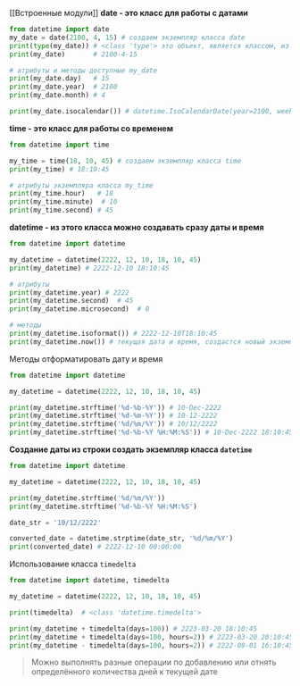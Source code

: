[[Встроенные модули]]
**date - это класс для работы с датами**
```Python
from datetime import date
my_date = date(2100, 4, 15) # создаем экземпляр класса date
print(type(my_date)) # <class 'type'> это объект, является классом, из него создаются                        экземпляры класса
print(my_date)       # 2100-4-15

# атрибуты и методы доступные my_date
print(my_date.day)   # 15
print(my_date.year)  # 2100
print(my_date.month) # 4

print(my_date.isocalendar()) # datetime.IsoCalendarDate(year=2100, week=15, weekday=4)
```

**time - это класс для работы со временем**
```Python
from datetime import time

my_time = time(18, 10, 45) # создаем экземпляр класса time
print(my_time) # 18:10:45

# атрибуты экземпляра класса my_time
print(my_time.hour)   # 18
print(my_time.minute)  # 10
print(my_time.second) # 45
```

**datetime - из этого класса можно создавать сразу даты и время**
```Python
from datetime import datetime

my_datetime = datetime(2222, 12, 10, 18, 10, 45)
print(my_datetime) # 2222-12-10 18:10:45

# атрибуты
print(my_datetime.year) # 2222
print(my_datetime.second)  # 45
print(my_datetime.microsecond)  # 0

# методы
print(my_datetime.isoformat()) # 2222-12-10T18:10:45
print(my_datetime.now()) # текущая дата и время, создастся новый экземпляр datetime,                             после чего мы можем получить доступ к атрибутам
```

Методы отформатировать дату и время
```Python
from datetime import datetime

my_datetime = datetime(2222, 12, 10, 18, 10, 45)

print(my_datetime.strftime('%d-%b-%Y')) # 10-Dec-2222
print(my_datetime.strftime('%d-%m-%Y')) # 10-12-2222
print(my_datetime.strftime('%d/%m/%Y')) # 10/12/2222
print(my_datetime.strftime('%d-%b-%Y %H:%M:%S')) # 10-Dec-2222 18:10:45
```

**Создание даты из строки создать экземпляр класса `datetime`**
```Python
from datetime import datetime

my_datetime = datetime(2222, 12, 10, 18, 10, 45)

print(my_datetime.strftime('%d/%m/%Y'))
print(my_datetime.strftime('%d-%b-%Y %H:%M:%S')

date_str = '10/12/2222'

converted_date = datetime.strptime(date_str, '%d/%m/%Y')
print(converted_date) # 2222-12-10 00:00:00
```

Использование класса `timedelta`
```Python
from datetime import datetime, timedelta

my_datetime = datetime(2222, 12, 10, 18, 10, 45)

print(timedelta)  # <class 'datetime.timedelta'>

print(my_datetime + timedelta(days=100)) # 2223-03-20 18:10:45
print(my_datetime + timedelta(days=100, hours=2)) # 2223-03-20 20:10:45
print(my_datetime - timedelta(days=100, hours=2)) # 2222-09-01 16:10:45
```
> Можно выполнять разные операции по добавлению или отнять определённого количества дней к текущей дате